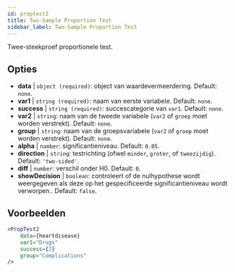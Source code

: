 ```yaml
---
id: proptest2
title: Two-Sample Proportion Test
sidebar_label: Two-Sample Proportion Test
---
```


Twee-steekproef proportionele test.

## Opties

* __data__ | `object (required)`: object van waardevermeerdering. Default: `none`.
* __var1__ | `string (required)`: naam van eerste variabele. Default: `none`.
* __success__ | `string (required)`: succescategorie van `var1`. Default: `none`.
* __var2__ | `string`: naam van de tweede variabele (`var2` of `groep` moet worden verstrekt). Default: `none`.
* __group__ | `string`: naam van de groepsvariabele (`var2` of `groep` moet worden verstrekt). Default: `none`.
* __alpha__ | `number`: significantieniveau. Default: `0.05`.
* __direction__ | `string`: testrichting (ofwel `minder`, `groter`, of `tweezijdig`). Default: `'two-sided'`.
* __diff__ | `number`: verschil onder H0. Default: `0`.
* __showDecision__ | `boolean`: controleert of de nulhypothese wordt weergegeven als deze op het gespecificeerde significantieniveau wordt verworpen.. Default: `false`.


## Voorbeelden

```jsx live
<PropTest2
    data={heartdisease} 
    var1="Drugs"
    success={2}
    group="Complications"
/>
```
